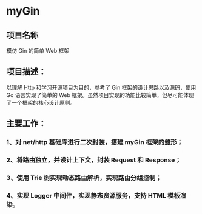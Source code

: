# myGin
## 项目名称
模仿 Gin 的简单 Web 框架
## 项目描述：
以理解 Http 和学习开源项目为目的，参考了 Gin 框架的设计思路以及源码，使用 Go 语言实现了简单的 Web 框架。虽然项目实现的功能比较简单，但尽可能体现了一个框架的核心设计原则。
## 主要工作：
### 1、对 net/http 基础库进行二次封装，搭建 myGin 框架的雏形；
### 2、将路由独立，并设计上下文，封装 Request 和 Response；
### 3、使用 Trie 树实现动态路由解析，实现路由分组控制；
### 4、实现 Logger 中间件，实现静态资源服务，支持 HTML 模板渲染。
